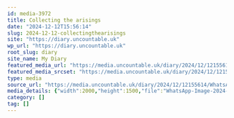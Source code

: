 ```yaml
---
id: media-3972
title: Collecting the arisings
date: "2024-12-12T15:56:14"
slug: 2024-12-12-collectingthearisings
site: "https://diary.uncountable.uk"
wp_url: "https://diary.uncountable.uk"
root_slug: diary
site_name: My Diary
featured_media_url: "https://media.uncountable.uk/diary/2024/12/12155614/WhatsApp-Image-2024-12-12-at-14.00.42.webp"
featured_media_srcset: "https://media.uncountable.uk/diary/2024/12/12155614/WhatsApp-Image-2024-12-12-at-14.00.42-300x225.webp 300w, https://media.uncountable.uk/diary/2024/12/12155614/WhatsApp-Image-2024-12-12-at-14.00.42-1024x768.webp 1024w, https://media.uncountable.uk/diary/2024/12/12155614/WhatsApp-Image-2024-12-12-at-14.00.42-150x150.webp 150w, https://media.uncountable.uk/diary/2024/12/12155614/WhatsApp-Image-2024-12-12-at-14.00.42-640x480.webp 640w, https://media.uncountable.uk/diary/2024/12/12155614/WhatsApp-Image-2024-12-12-at-14.00.42.webp 2000w"
type: media
source_url: "https://media.uncountable.uk/diary/2024/12/12155614/WhatsApp-Image-2024-12-12-at-14.00.42.webp"
media_details: {"width":2000,"height":1500,"file":"WhatsApp-Image-2024-12-12-at-14.00.42.webp","filesize":194806,"sizes":{"medium":{"file":"WhatsApp-Image-2024-12-12-at-14.00.42-300x225.webp","width":300,"height":225,"filesize":16994,"mime_type":"image/webp","source_url":"https://media.uncountable.uk/diary/2024/12/12155614/WhatsApp-Image-2024-12-12-at-14.00.42-300x225.webp"},"large":{"file":"WhatsApp-Image-2024-12-12-at-14.00.42-1024x768.webp","width":1024,"height":768,"filesize":170248,"mime_type":"image/webp","source_url":"https://media.uncountable.uk/diary/2024/12/12155614/WhatsApp-Image-2024-12-12-at-14.00.42-1024x768.webp"},"thumbnail":{"file":"WhatsApp-Image-2024-12-12-at-14.00.42-150x150.webp","width":150,"height":150,"filesize":5940,"mime_type":"image/webp","source_url":"https://media.uncountable.uk/diary/2024/12/12155614/WhatsApp-Image-2024-12-12-at-14.00.42-150x150.webp"},"mobwidth":{"file":"WhatsApp-Image-2024-12-12-at-14.00.42-640x480.webp","width":640,"height":480,"filesize":71364,"mime_type":"image/webp","source_url":"https://media.uncountable.uk/diary/2024/12/12155614/WhatsApp-Image-2024-12-12-at-14.00.42-640x480.webp"},"full":{"file":"WhatsApp-Image-2024-12-12-at-14.00.42.webp","width":2000,"height":1500,"mime_type":"image/webp","source_url":"https://media.uncountable.uk/diary/2024/12/12155614/WhatsApp-Image-2024-12-12-at-14.00.42.webp"}},"image_meta":{"aperture":"0","credit":"","camera":"","caption":"","created_timestamp":"0","copyright":"","focal_length":"0","iso":"0","shutter_speed":"0","title":"","orientation":"0","keywords":[]}}
category: []
tag: []
---
```


